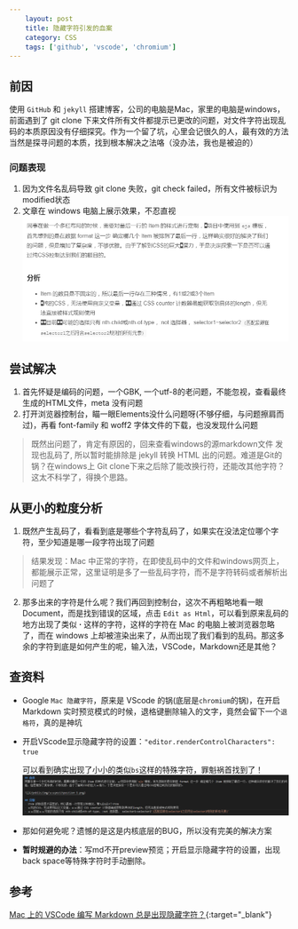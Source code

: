 ```yaml
---
    layout: post
    title: 隐藏字符引发的血案
    category: CSS
    tags: ['github', 'vscode', 'chromium']
---
```


## 前因
使用 `GitHub` 和 `jekyll` 搭建博客，公司的电脑是Mac，家里的电脑是windows，前面遇到了 git clone 下来文件所有文件都提示已更改的问题，对文件字符出现乱码的本质原因没有仔细探究。作为一个留了坑，心里会记很久的人，最有效的方法当然是探寻问题的本质，找到根本解决之法咯（没办法，我也是被迫的）

### 问题表现 
1. 因为文件名乱码导致 git clone 失败，git check failed，所有文件被标识为modified状态
2. 文章在 windows 电脑上展示效果，不忍直视
![](/public/img/1115/err_chars.png)

## 尝试解决
1. 首先怀疑是编码的问题，一个GBK, 一个utf-8的老问题，不能忽视，查看最终生成的HTML文件，meta 没有问题
2. 打开浏览器控制台，瞄一眼Elements没什么问题呀(不够仔细，与问题擦肩而过)，再看 font-family 和 woff2 字体文件的下载，也没发现什么问题
> 既然出问题了，肯定有原因的，回来查看windows的源markdown文件 发现也乱码了, 所以暂时能排除是 jekyll 转换 HTML 出的问题。难道是Git的锅？在windows上 Git clone下来之后除了能改换行符，还能改其他字符？这太不科学了，得换个思路。

## 从更小的粒度分析
1. 既然产生乱码了，看看到底是哪些个字符乱码了，如果实在没法定位哪个字符，至少知道是哪一段字符出现了问题
> 结果发现：Mac 中正常的字符，在即使乱码中的文件和windows网页上，都能展示正常，这里证明是多了一些乱码字符，而不是字符转码或者解析出问题了

2. 那多出来的字符是什么呢？我们再回到控制台，这次不再粗略地看一眼Document，而是找到错误的区域，点击 `Edit as Html`，可以看到原来乱码的地方出现了类似 **·** 这样的字符，这样的字符在 Mac 的电脑上被浏览器忽略了，而在 windows 上却被渲染出来了，从而出现了我们看到的乱码。那这多余的字符到底是如何产生的呢，输入法，VSCode，Markdown还是其他？


## 查资料
- Google `Mac 隐藏字符`，原来是 VScode 的锅(底层是`chromium`的锅)，在开启 Markdown 实时预览模式的时候，退格键删除输入的文字，竟然会留下一个`退格符`，真的是神坑

- 开启VScode显示隐藏字符的设置：`"editor.renderControlCharacters": true`

    可以看到确实出现了小小的类似`bs`这样的特殊字符，罪魁祸首找到了！
![](/public/img/1115/scode_show.png)

- 那如何避免呢？遗憾的是这是内核底层的BUG，所以没有完美的解决方案

- **暂时规避的办法**：写md不开preview预览；开启显示隐藏字符的设置，出现back space等特殊字符时手动删除。


## 参考

[Mac 上的 VSCode 编写 Markdown 总是出现隐藏字符？](https://www.zhihu.com/question/61638859){:target="_blank"}
